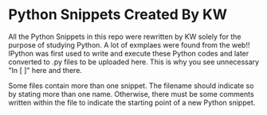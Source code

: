 # Python Snippets Created By KW

All the Python Snippets in this repo were rewritten by KW solely for the purpose of studying Python.
A lot of exmplaes were found from the web!!
IPython was first used to write and execute these Python codes and later converted to .py files to be uploaded here.
This is why you see unnecessary "In [ ]" here and there.

Some files contain more than one snippet. The filename should indicate so by stating more than one name.
Otherwise, there must be some comments written within the file to indicate the starting point of a new Python snippet.
